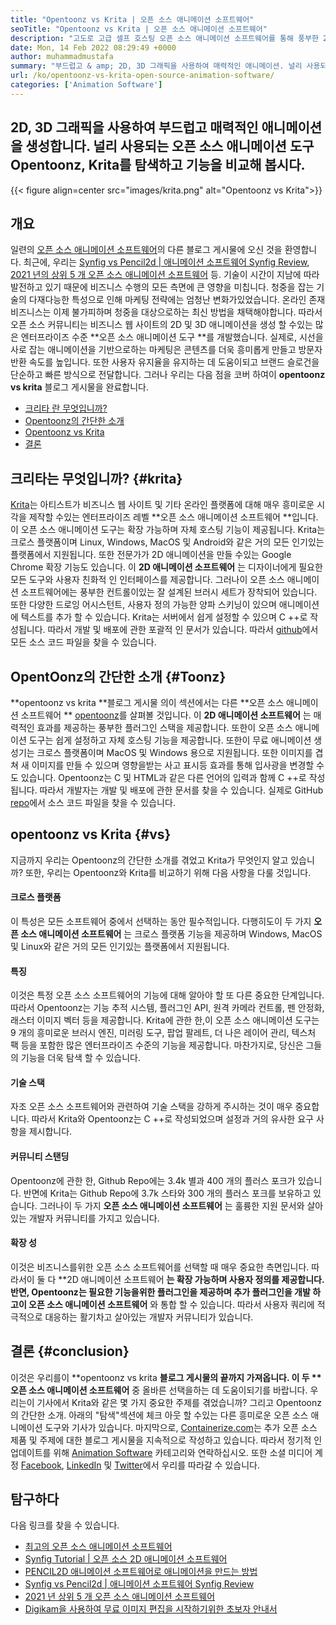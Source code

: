```yaml
---
title: "Opentoonz vs Krita | 오픈 소스 애니메이션 소프트웨어" 
seoTitle: "Opentoonz vs Krita | 오픈 소스 애니메이션 소프트웨어" 
description: "고도로 고급 셀프 호스팅 오픈 소스 애니메이션 소프트웨어를 통해 풍부한 2D 및 3D 애니메이션을 생성합니다. 이 블로그 게시물은 Opentoonz vs Krita의 비교에 관한 것입니다." 
date: Mon, 14 Feb 2022 08:29:49 +0000
author: muhammadmustafa
summary: "부드럽고 & amp; 2D, 3D 그래픽을 사용하여 매력적인 애니메이션. 널리 사용되는 오픈 소스 애니메이션 도구 Opentoonz, Krita를 탐색하고 기능을 비교해 봅시다." 
url: /ko/opentoonz-vs-krita-open-source-animation-software/
categories: ['Animation Software']
---
```


## 2D, 3D 그래픽을 사용하여 부드럽고 매력적인 애니메이션을 생성합니다. 널리 사용되는 오픈 소스 애니메이션 도구 Opentoonz, Krita를 탐색하고 기능을 비교해 봅시다.

{{< figure align=center src="images/krita.png" alt="Opentoonz vs Krita">}}


## 개요
일련의 [오픈 소스 애니메이션 소프트웨어][1]의 다른 블로그 게시물에 오신 것을 환영합니다. 최근에, 우리는 [Synfig vs Pencil2d | 애니메이션 소프트웨어 Synfig Review][2], [2021 년의 상위 5 개 오픈 소스 애니메이션 소프트웨어][3] 등. 기술이 시간이 지남에 따라 발전하고 있기 때문에 비즈니스 수행의 모든 ​​측면에 큰 영향을 미칩니다. 청중을 잡는 기술의 다재다능한 특성으로 인해 마케팅 전략에는 엄청난 변화가있었습니다. 온라인 존재 비즈니스는 이제 불가피하며 청중을 대상으로하는 최신 방법을 채택해야합니다.
따라서 오픈 소스 커뮤니티는 비즈니스 웹 사이트의 2D 및 3D 애니메이션을 생성 할 수있는 많은 엔터프라이즈 수준 **오픈 소스 애니메이션 도구 **를 개발했습니다. 실제로, 시선을 사로 잡는 애니메이션을 기반으로하는 마케팅은 콘텐츠를 더욱 흥미롭게 만들고 방문자 반환 속도를 높입니다. 또한 사용자 유지율을 유지하는 데 도움이되고 브랜드 슬로건을 단순하고 빠른 방식으로 전달합니다. 그러나 우리는 다음 점을 코버 하여이  **opentoonz vs krita**   블로그 게시물을 완료합니다.
  * [크리타 란 무엇입니까?][4]
  * [Opentoonz의 간단한 소개][5]
  * [Opentoonz vs Krita][6]
  * [결론][7]

## 크리타는 무엇입니까?   {#krita}
[Krita][8]는 아티스트가 비즈니스 웹 사이트 및 기타 온라인 플랫폼에 대해 매우 흥미로운 시각을 제작할 수있는 엔터프라이즈 레벨 **오픈 소스 애니메이션 소프트웨어 **입니다. 이 오픈 소스 애니메이션 도구는 확장 가능하며 자체 호스팅 기능이 제공됩니다. Krita는 크로스 플랫폼이며 Linux, Windows, MacOS 및 Android와 같은 거의 모든 인기있는 플랫폼에서 지원됩니다. 또한 전문가가 2D 애니메이션을 만들 수있는 Google Chrome 확장 기능도 있습니다. 이  **2D 애니메이션 소프트웨어**  는 디자이너에게 필요한 모든 도구와 사용자 친화적 인 인터페이스를 제공합니다.
그러나이 오픈 소스 애니메이션 소프트웨어에는 풍부한 컨트롤이있는 잘 설계된 브러시 세트가 장착되어 있습니다. 또한 다양한 드로잉 어시스턴트, 사용자 정의 가능한 양파 스키닝이 있으며 애니메이션에 텍스트를 추가 할 수 있습니다. Krita는 서버에서 쉽게 설정할 수 있으며 C ++로 작성됩니다. 따라서 개발 및 배포에 관한 포괄적 인 문서가 있습니다. 따라서 [github][9]에서 모든 소스 코드 파일을 찾을 수 있습니다.

## OpentOonz의 간단한 소개   {#Toonz}
**opentoonz vs krita **블로그 게시물 의이 섹션에서는 다른  **오픈 소스 애니메이션 소프트웨어 **  [opentoonz][10]를 살펴볼 것입니다. 이  **2D 애니메이션 소프트웨어**  는 매력적인 효과를 제공하는 풍부한 플러그인 스택을 제공합니다. 또한이 오픈 소스 애니메이션 도구는 쉽게 설정하고 자체 호스팅 기능을 제공합니다. 또한이 무료 애니메이션 생성기는 크로스 플랫폼이며 MacOS 및 Windows 용으로 지원됩니다. 또한 이미지를 겹쳐 새 이미지를 만들 수 있으며 영향을받는 사고 표시등 효과를 통해 입사광을 변경할 수도 있습니다.
Opentoonz는 C 및 HTML과 같은 다른 언어의 입력과 함께 C ++로 작성됩니다. 따라서 개발자는 개발 및 배포에 관한 문서를 찾을 수 있습니다. 실제로 GitHub [repo][11]에서 소스 코드 파일을 찾을 수 있습니다.

## opentoonz vs Krita   {#vs}
지금까지 우리는 Opentoonz의 간단한 소개를 겪었고 Krita가 무엇인지 알고 있습니까? 또한, 우리는 Opentoonz와 Krita를 비교하기 위해 다음 사항을 다룰 것입니다.

#### 크로스 플랫폼
이 특성은 모든 소프트웨어 중에서 선택하는 동안 필수적입니다. 다행히도이 두 가지 **오픈 소스 애니메이션 소프트웨어** 는 크로스 플랫폼 기능을 제공하며 Windows, MacOS 및 Linux와 같은 거의 모든 인기있는 플랫폼에서 지원됩니다.

#### 특징
이것은 특정 오픈 소스 소프트웨어의 기능에 대해 알아야 할 또 다른 중요한 단계입니다. 따라서 Opentoonz는 기능 추적 시스템, 플러그인 API, 원격 카메라 컨트롤, 펜 안정화, 래스터 이미지 벡터 등을 제공합니다. Krita에 관한 한,이 오픈 소스 애니메이션 도구는 9 개의 흥미로운 브러시 엔진, 미러링 도구, 팝업 팔레트, 더 나은 레이어 관리, 텍스처 팩 등을 포함한 많은 엔터프라이즈 수준의 기능을 제공합니다. 마찬가지로, 당신은 그들의 기능을 더욱 탐색 할 수 있습니다.

#### 기술 스택
자조 오픈 소스 소프트웨어와 관련하여 기술 스택을 강하게 주시하는 것이 매우 중요합니다. 따라서 Krita와 Opentoonz는 C ++로 작성되었으며 설정과 거의 유사한 요구 사항을 제시합니다.

#### 커뮤니티 스탠딩
Opentoonz에 관한 한, Github Repo에는 3.4k 별과 400 개의 플러스 포크가 있습니다. 반면에 Krita는 Github Repo에 3.7k 스타와 300 개의 플러스 포크를 보유하고 있습니다. 그러나이 두 가지 **오픈 소스 애니메이션 소프트웨어** 는 훌륭한 지원 문서와 살아있는 개발자 커뮤니티를 가지고 있습니다.

#### 확장 성
이것은 비즈니스를위한 오픈 소스 소프트웨어를 선택할 때 매우 중요한 측면입니다. 따라서이 둘 다 **2D 애니메이션 소프트웨어 **는 확장 가능하며 사용자 정의를 제공합니다. 반면, Opentoonz는 필요한 기능을위한 플러그인을 제공하며 추가 플러그인을 개발 하고이 오픈 소스 애니메이션 소프트웨어** 와 통합 할 수 있습니다. 따라서 사용자 쿼리에 적극적으로 대응하는 활기차고 살아있는 개발자 커뮤니티가 있습니다.

## 결론   {#conclusion}
이것은 우리를이 **opentoonz vs krita  **블로그 게시물의 끝까지 가져옵니다. 이 두 **  오픈 소스 애니메이션 소프트웨어**  중 올바른 선택을하는 데 도움이되기를 바랍니다. 우리는이 기사에서 Krita와 같은 몇 가지 중요한 주제를 겪었습니까? 그리고 Opentoonz의 간단한 소개. 아래의 "탐색"섹션에 체크 아웃 할 수있는 다른 흥미로운 오픈 소스 애니메이션 도구와 기사가 있습니다.
마지막으로, [Containerize.com][12]는 추가 오픈 소스 제품 및 주제에 대한 블로그 게시물을 지속적으로 작성하고 있습니다. 따라서 정기적 인 업데이트를 위해 [Animation Software][13] 카테고리와 연락하십시오. 또한 소셜 미디어 계정 [Facebook][14], [LinkedIn][15] 및 [Twitter][16]에서 우리를 따라갈 수 있습니다.

## 탐구하다
다음 링크를 찾을 수 있습니다.
  * [최고의 오픈 소스 애니메이션 소프트웨어][13]
  * [Synfig Tutorial | 오픈 소스 2D 애니메이션 소프트웨어][17]
  * [PENCIL2D 애니메이션 소프트웨어로 애니메이션을 만드는 방법][18]
  * [Synfig vs Pencil2d | 애니메이션 소프트웨어 Synfig Review][2]
  * [2021 년 상위 5 개 오픈 소스 애니메이션 소프트웨어][3]
  * [Digikam을 사용하여 무료 이미지 편집을 시작하기위한 초보자 안내서][19]

  
[1]: https://blog.containerize.com/category/animation-software/
[2]: https://blog.containerize.com/animation-software/synfig-vs-pencil2d-animation-software-synfig-review/
[3]: https://blog.containerize.com/animation-software/top-5-open-source-animation-software-in-2021/
[4]: #krita
[5]: #toonz
[6]: #vs
[7]: #Conclusion
[8]: https://products.containerize.com/animation-software/krita/
[9]: https://github.com/KDE/krita
[10]: https://products.containerize.com/animation-software/opentoonz/
[11]: https://github.com/opentoonz/opentoonz
[12]: https://www.containerize.com/
[13]: https://products.containerize.com/animation-software/
[14]: https://web.facebook.com/containerize
[15]: https://www.linkedin.com/company/containerize/
[16]: https://twitter.com/containerize_co
[17]: https://blog.containerize.com/animation-software/synfig-tutorial-an-open-source-2d-animation-software/
[18]: https://blog.containerize.com/animation-software/how-to-create-animations-with-pencil2d-animation-software/
[19]: https://blog.containerize.com/animation-software/beginners-guide-to-start-free-image-editing-using-digikam/

